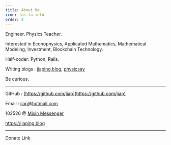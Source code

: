 ```yaml
---
title: About Me
icon: fas fa-info
order: 4
---
```


Engineer. Physics Teacher. 

Interested in Econophysics, Applicated Mathematics, Mathematical Modeling, Investment, Blockchain Technology.

Half-coder: Python, Rails.

Writing blogs : [jiaping.blog](https://jiaping.blog), [physicsay](http://physicsay.com)

Be curious.

--- 

GitHub : [https://github.com/jiap](https://github.com/jiap)

Email : [jiap@hotmail.com](mailto:jiap@hotmail.com)

102526 @ [Mixin Messenger](https://mixin.one/messenger)

https://jiaping.blog

---

Donate Link

<div class="--donate-button"
     data-button-id="9cf98bb6-8f09-45f7-a960-16dcc5ad5ad8"
></div>
<script src="https://donate.cafe/donate.js" async></script>


